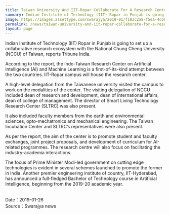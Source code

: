 ```yaml
---
title: Taiwan University And IIT-Ropar Collaborate For A Research Center In Machine Learning And Artificial Intelligence
summary: Indian Institute of Technology (IIT) Ropar in Punjab is going to set up a collaborative research ecosystem with the National Chung Cheng University (NCCU) of Taiwan, reports Tribune India.
image: https://images.assettype.com/swarajya/2019-01/f183c2a8-f5ea-4cb6-93ae-9127dea596cb/50480679_2216563491899901_7005934379604115456_o__1_.jpg?w=1280&q=100&fmt=pjpeg&auto=format
permalink: /news/taiwan-university-and-iit-ropar-collaborate-for-a-research-center-in-machine-learning-and-artificial-intelligence/
layout: page
---
```

Indian Institute of Technology (IIT) Ropar in Punjab is going to set up a collaborative research ecosystem with the National Chung Cheng University (NCCU) of Taiwan, reports Tribune India.

According to the report, the Indo-Taiwan Research Center on Artificial Intelligence (AI) and Machine Learning is a first-of-its-kind attempt between the two countries. IIT-Ropar campus will house the research center.

A high-level delegation from the Taiwanese university visited the campus to work on the modalities of the center. The visiting delegation of NCCU included dean of research and development, dean of international affairs, dean of college of management. The director of Smart Living Technology Research Center (SLTRC) was also present.

It also included faculty members from the earth and environmental sciences, opto-mechatronics and mechanical engineering. The Taiwan Incubation Center and SLTRC’s representatives were also present.

As per the report, the aim of the center is to promote student and faculty exchanges, joint project proposals, and development of curriculum for AI-related programmes. The research centre will also focus on facilitating the industry-academia interactions.

The focus of Prime Minister Modi-led government on cutting edge technologies is evident in several schemes launched to promote the former in India. Another premier engineering institute of country, IIT-Hyderabad, has announced a full-fledged Bachelor of Technology course in Artificial Intelligence, beginning from the 2019-20 academic year.

<br/>
Date：2019-01-26
<br/>
Source：Swarajya news
